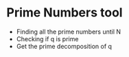 # Prime Numbers tool

* Finding all the prime numbers until N
* Checking if q is prime
* Get the prime decomposition of q
